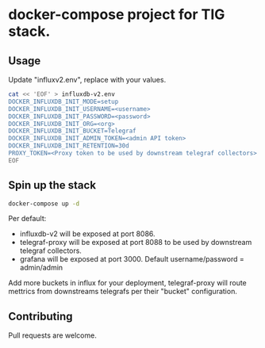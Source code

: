 # docker-compose project for TIG stack.

## Usage

Update "influxv2.env", replace with your values.
```bash
cat << 'EOF' > influxdb-v2.env
DOCKER_INFLUXDB_INIT_MODE=setup
DOCKER_INFLUXDB_INIT_USERNAME=<username>
DOCKER_INFLUXDB_INIT_PASSWORD=<password>
DOCKER_INFLUXDB_INIT_ORG=<org>
DOCKER_INFLUXDB_INIT_BUCKET=Telegraf
DOCKER_INFLUXDB_INIT_ADMIN_TOKEN=<admin API token>
DOCKER_INFLUXDB_INIT_RETENTION=30d
PROXY_TOKEN=<Proxy token to be used by downstream telegraf collectors>
EOF
```

## Spin up the stack

```bash
docker-compose up -d
```

Per default:
*   influxdb-v2 will be exposed at port 8086.
*   telegraf-proxy will be exposed at port 8088 to be used by downstream telegraf collectors.
*   grafana will be exposed at port 3000. Default username/password = admin/admin


Add more buckets in influx for your deployment, telegraf-proxy will route mettrics from downstreams telegrafs per their "bucket" configuration.

## Contributing
Pull requests are welcome.